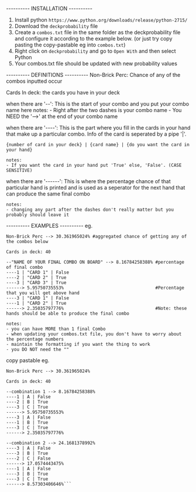 ---------- INSTALLATION ----------
1. Install python `https://www.python.org/downloads/release/python-2715/`
2. Download the `deckprobability` file
3. Create a `combos.txt` file in the same folder as the deckprobability file and configure
   it according to the example below. (or just try copy pasting the copy-pastable eg into `combos.txt`)
4. Right click on `deckprobability` and go to `Open With` and then select Python
5. Your combos.txt file should be updated with new probability values


---------- DEFINITIONS ----------
Non-Brick Perc:
Chance of any of the combos inputted occur

Cards In deck:
the cards you have in your deck

when there are '--':
This is the start of your combo and you put your combo name here
	notes:
	- Right after the two dashes is your combo name
	- You NEED the '-->' at the end of your combo name

when there are '----':
This is the part where you fill in the cards in your hand that make up a
particular combo. Info of the card is seperated by a pipe '|'.

	{number of card in your deck} | {card name} | {do you want the card in your hand}

	notes:
	- If you want the card in your hand put 'True' else, 'False'. (CASE SENSITIVE)

when there are '------':
This is where the percentage chance of that particular hand is printed and is used
as a seperator for the next hand that can produce the same final combo

	notes:
	- changing any part after the dashes don't really matter but you probably should leave it


---------- EXAMPLES ----------
eg.
```
Non-Brick Perc --> 30.361965024% #aggregated chance of getting any of the combos below

Cards in deck: 40

--"NAME OF YOUR FINAL COMBO ON BOARD" --> 8.16784258388% #percentage of final combo
----1 | "CARD 1" | False
----2 | "CARD 2" | True
----3 | "CARD 3" | True
------> 5.95750735553%                                   #Percentage that you will get above hand
----3 | "CARD 1" | False
----1 | "CARD 2" | True
------> 2.35035797776%                                   #Note: these hands should be able to produce the final combo
```

	notes: 
	- you can have MORE than 1 final Combo 
	- when updating your combos.txt file, you don't have to worry about the percentage numbers
	- maintain the formatting if you want the thing to work
	- you DO NOT need the ""


copy pastable eg.
```
Non-Brick Perc --> 30.361965024%

Cards in deck: 40

--combination 1 --> 8.16784258388%
----1 | A | False
----2 | B | True
----3 | C | True
------> 5.95750735553%
----3 | A | False
----1 | B | True
----3 | C | True
------> 2.35035797776%

--combination 2 --> 24.1681378992%
----3 | A | False
----3 | B | True
----2 | C | False
------> 17.0574443475%
----1 | A | False
----3 | B | True
----3 | C | True
------> 8.57303406646%```

